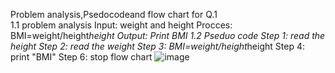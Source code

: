Problem analysis,Psedocodeand flow chart for Q.1                  
 1.1 problem analysis
Input:  weight and height
Procces: BMI=weight/height*height
Output: Print BMI
1.2 Pseduo code
Step 1: read the height
Step 2: read the weight
Step 3: BMI=weight/height*height
Step 4: print "BMI"
Step 6: stop
flow chart
![image](https://github.com/SWEG-2015EC-Batch/Lovelace-Coders/assets/149243635/4b14786d-9d65-4ff8-bb3b-a21deb3d36dd)



